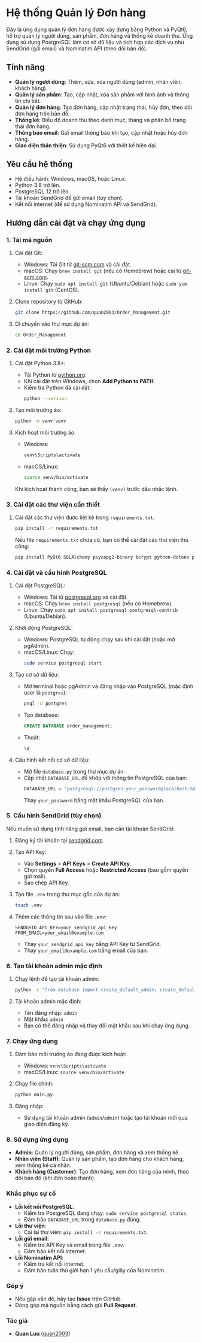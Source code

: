 # Hệ thống Quản lý Đơn hàng

Đây là ứng dụng quản lý đơn hàng được xây dựng bằng Python và PyQt6, hỗ trợ quản lý người dùng, sản phẩm, đơn hàng và thống kê doanh thu. Ứng dụng sử dụng PostgreSQL làm cơ sở dữ liệu và tích hợp các dịch vụ như SendGrid (gửi email) và Nominatim API (theo dõi bản đồ).

## Tính năng
- **Quản lý người dùng**: Thêm, sửa, xóa người dùng (admin, nhân viên, khách hàng).
- **Quản lý sản phẩm**: Tạo, cập nhật, xóa sản phẩm với hình ảnh và thông tin chi tiết.
- **Quản lý đơn hàng**: Tạo đơn hàng, cập nhật trạng thái, hủy đơn, theo dõi đơn hàng trên bản đồ.
- **Thống kê**: Biểu đồ doanh thu theo danh mục, tháng và phân bố trạng thái đơn hàng.
- **Thông báo email**: Gửi email thông báo khi tạo, cập nhật hoặc hủy đơn hàng.
- **Giao diện thân thiện**: Sử dụng PyQt6 với thiết kế hiện đại.

## Yêu cầu hệ thống
- Hệ điều hành: Windows, macOS, hoặc Linux.
- Python 3.8 trở lên.
- PostgreSQL 12 trở lên.
- Tài khoản SendGrid để gửi email (tùy chọn).
- Kết nối internet (để sử dụng Nominatim API và SendGrid).

## Hướng dẫn cài đặt và chạy ứng dụng

### 1. Tải mã nguồn
1. Cài đặt Git:
   - Windows: Tải Git từ [git-scm.com](https://git-scm.com/downloads) và cài đặt.
   - macOS: Chạy `brew install git` (nếu có Homebrew) hoặc cài từ [git-scm.com](https://git-scm.com/downloads).
   - Linux: Chạy `sudo apt install git` (Ubuntu/Debian) hoặc `sudo yum install git` (CentOS).

2. Clone repository từ GitHub:
   ```bash
   git clone https://github.com/quan2003/Order_Management.git
   ```

3. Di chuyển vào thư mục dự án:
   ```bash
   cd Order_Management
   ```

### 2. Cài đặt môi trường Python
1. Cài đặt Python 3.8+:
   - Tải Python từ [python.org](https://www.python.org/downloads/).
   - Khi cài đặt trên Windows, chọn **Add Python to PATH**.
   - Kiểm tra Python đã cài đặt:
     ```bash
     python --version
     ```

2. Tạo môi trường ảo:
   ```bash
   python -m venv venv
   ```

3. Kích hoạt môi trường ảo:
   - Windows:
     ```bash
     venv\Scripts\activate
     ```
   - macOS/Linux:
     ```bash
     source venv/bin/activate
     ```

   Khi kích hoạt thành công, bạn sẽ thấy `(venv)` trước dấu nhắc lệnh.

### 3. Cài đặt các thư viện cần thiết
1. Cài đặt các thư viện được liệt kê trong `requirements.txt`:
   ```bash
   pip install -r requirements.txt
   ```

   Nếu file `requirements.txt` chưa có, bạn có thể cài đặt các thư viện thủ công:
   ```bash
   pip install PyQt6 SQLAlchemy psycopg2-binary bcrypt python-dotenv pandas openpyxl sendgrid requests
   ```

### 4. Cài đặt và cấu hình PostgreSQL
1. Cài đặt PostgreSQL:
   - Windows: Tải từ [postgresql.org](https://www.postgresql.org/download/windows/) và cài đặt.
   - macOS: Chạy `brew install postgresql` (nếu có Homebrew).
   - Linux: Chạy `sudo apt install postgresql postgresql-contrib` (Ubuntu/Debian).

2. Khởi động PostgreSQL:
   - Windows: PostgreSQL tự động chạy sau khi cài đặt (hoặc mở pgAdmin).
   - macOS/Linux: Chạy:
     ```bash
     sudo service postgresql start
     ```

3. Tạo cơ sở dữ liệu:
   - Mở terminal hoặc pgAdmin và đăng nhập vào PostgreSQL (mặc định user là `postgres`):
     ```bash
     psql -U postgres
     ```
   - Tạo database:
     ```sql
     CREATE DATABASE order_management;
     ```
   - Thoát:
     ```sql
     \q
     ```

4. Cấu hình kết nối cơ sở dữ liệu:
   - Mở file `database.py` trong thư mục dự án.
   - Cập nhật `DATABASE_URL` để khớp với thông tin PostgreSQL của bạn:
     ```python
     DATABASE_URL = "postgresql://postgres:your_password@localhost:5432/order_management"
     ```
     Thay `your_password` bằng mật khẩu PostgreSQL của bạn.

### 5. Cấu hình SendGrid (tùy chọn)
Nếu muốn sử dụng tính năng gửi email, bạn cần tài khoản SendGrid:

1. Đăng ký tài khoản tại [sendgrid.com](https://sendgrid.com/).
2. Tạo API Key:
   - Vào **Settings** > **API Keys** > **Create API Key**.
   - Chọn quyền **Full Access** hoặc **Restricted Access** (bao gồm quyền gửi mail).
   - Sao chép API Key.

3. Tạo file `.env` trong thư mục gốc của dự án:
   ```bash
   touch .env
   ```

4. Thêm các thông tin sau vào file `.env`:
   ```
   SENDGRID_API_KEY=your_sendgrid_api_key
   FROM_EMAIL=your_email@example.com
   ```
   - Thay `your_sendgrid_api_key` bằng API Key từ SendGrid.
   - Thay `your_email@example.com` bằng email của bạn.

### 6. Tạo tài khoản admin mặc định
1. Chạy lệnh để tạo tài khoản admin:
   ```bash
   python -c "from database import create_default_admin; create_default_admin()"
   ```

2. Tài khoản admin mặc định:
   - Tên đăng nhập: `admin`
   - Mật khẩu: `admin`
   - Bạn có thể đăng nhập và thay đổi mật khẩu sau khi chạy ứng dụng.

### 7. Chạy ứng dụng
1. Đảm bảo môi trường ảo đang được kích hoạt:
   - Windows: `venv\Scripts\activate`
   - macOS/Linux: `source venv/bin/activate`

2. Chạy file chính:
   ```bash
   python main.py
   ```

3. Đăng nhập:
   - Sử dụng tài khoản admin (`admin`/`admin`) hoặc tạo tài khoản mới qua giao diện đăng ký.

### 8. Sử dụng ứng dụng
- **Admin**: Quản lý người dùng, sản phẩm, đơn hàng và xem thống kê.
- **Nhân viên (Staff)**: Quản lý sản phẩm, tạo đơn hàng cho khách hàng, xem thống kê cá nhân.
- **Khách hàng (Customer)**: Tạo đơn hàng, xem đơn hàng của mình, theo dõi bản đồ (khi đơn hoàn thành).

### Khắc phục sự cố
- **Lỗi kết nối PostgreSQL**:
  - Kiểm tra PostgreSQL đang chạy: `sudo service postgresql status`.
  - Đảm bảo `DATABASE_URL` trong `database.py` đúng.
- **Lỗi thư viện**:
  - Cài lại thư viện: `pip install -r requirements.txt`.
- **Lỗi gửi email**:
  - Kiểm tra API Key và email trong file `.env`.
  - Đảm bảo kết nối internet.
- **Lỗi Nominatim API**:
  - Kiểm tra kết nối internet.
  - Đảm bảo tuân thủ giới hạn 1 yêu cầu/giây của Nominatim.

### Góp ý
- Nếu gặp vấn đề, hãy tạo **Issue** trên GitHub.
- Đóng góp mã nguồn bằng cách gửi **Pull Request**.

### Tác giả
- **Quan Luu** ([quan2003](https://github.com/quan2003))
